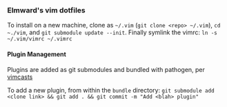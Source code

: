 ### Elmward's vim dotfiles

To install on a new machine, clone as `~/.vim` (`git clone <repo> ~/.vim`), `cd ~./vim`, and `git submodule update --init`. Finally symlink the vimrc: `ln -s ~/.vim/vimrc ~/.vimrc`

#### Plugin Management

Plugins are added as git submodules and bundled with pathogen, per [vimcasts](http://vimcasts.org/episodes/synchronizing-plugins-with-git-submodules-and-pathogen/)

To add a new plugin, from within the `bundle` directory: `git submodule add <clone link> && git add . && git commit -m "Add <blah> plugin"`
